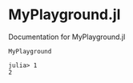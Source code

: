 # MyPlayground.jl

Documentation for MyPlayground.jl

```@docs
MyPlayground
```

```jldoctest
julia> 1
2
```
